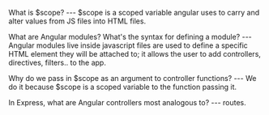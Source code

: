 What is $scope?
--- $scope is a scoped variable angular uses to carry and alter values from JS files into HTML files.

What are Angular modules? What's the syntax for defining a module?
--- Angular modules live inside javascript files are used to define a specific HTML element they will be attached to; it allows the user to add controllers, directives, filters.. to the app.

Why do we pass in $scope as an argument to controller functions?
--- We do it because $scope is a scoped variable to the function passing it.

In Express, what are Angular controllers most analogous to?
--- routes.
